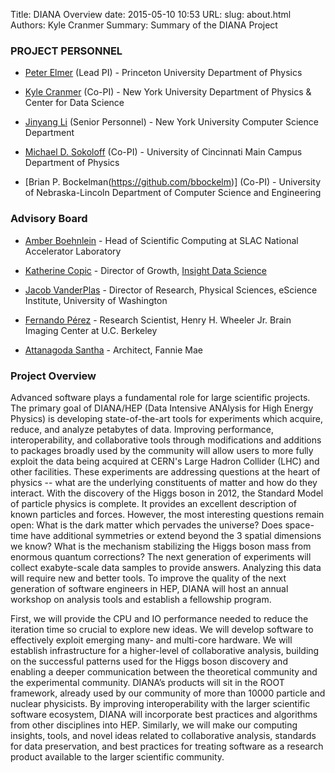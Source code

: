 Title: DIANA Overview
date: 2015-05-10 10:53
URL:
slug: about.html
Authors: Kyle Cranmer
Summary: Summary of the DIANA Project


### PROJECT PERSONNEL

  * [Peter Elmer](https://ch.linkedin.com/pub/peter-elmer/64/279/75b) (Lead PI) - Princeton University Department of Physics

  * [Kyle Cranmer](theoryandpractice.org) (Co-PI) - New York University Department of Physics & Center for Data Science

  * [Jinyang Li](http://www.news.cs.nyu.edu/~jinyang/) (Senior Personnel) - New York University Computer Science Department

  * [Michael D. Sokoloff](http://www.physics.uc.edu/~sokoloff/) (Co-PI) - University of Cincinnati Main Campus Department of Physics

  * [Brian P. Bockelman(https://github.com/bbockelm)] (Co-PI) - University of Nebraska-Lincoln Department of Computer Science and Engineering

### Advisory Board

  * [Amber Boehnlein](https://www.linkedin.com/pub/amber-boehnlein/37/282/947) - Head of Scientific Computing at SLAC National Accelerator Laboratory

  * [Katherine Copic](https://www.linkedin.com/in/kcopic) - Director of Growth, [Insight Data Science](http://insightdatascience.com)


  * [Jacob VanderPlas](http://www.astro.washington.edu/users/vanderplas/) - Director of Research, Physical Sciences, eScience Institute, University of Washington  

  * [Fernando Pérez](http://fperez.org) - Research Scientist, Henry H. Wheeler Jr. Brain Imaging Center at U.C. Berkeley

  * [Attanagoda Santha](https://www.linkedin.com/pub/attanagoda-santha/60/aba/399) - Architect, Fannie Mae

### Project Overview

Advanced software plays a fundamental role for large scientific projects.
The primary goal of DIANA/HEP (Data Intensive ANAlysis for High Energy Physics)
is developing state-of-the-art tools for experiments which acquire,
reduce, and analyze petabytes of data. Improving performance, interoperability,
and collaborative tools through modifications and additions to packages broadly
used by the community will allow users to more fully exploit the data being
acquired at CERN's Large Hadron Collider (LHC) and other facilities. These
experiments are addressing questions at the heart of physics  --  what are the
underlying constituents of matter and how do they interact. With the discovery
of the Higgs boson in 2012, the Standard Model of particle physics is complete.
It provides an excellent description of known particles and forces.  However,
the most interesting questions remain open: What is the dark matter which
pervades the universe? Does space-time have additional symmetries or extend
beyond the 3 spatial dimensions we know? What is the mechanism
stabilizing the Higgs boson mass from enormous quantum corrections?
The next generation of experiments will collect exabyte-scale
data samples to provide answers. Analyzing this data will require new
and better tools. To improve the quality of the next generation of
software engineers in HEP, DIANA will host an annual workshop on
analysis tools and establish a fellowship program.

First, we will provide the CPU and IO performance needed to reduce
the iteration time so crucial to explore new ideas. We will develop software to
effectively exploit emerging many- and multi-core hardware. We will establish
infrastructure for a higher-level of collaborative analysis, building
on the successful patterns used for the Higgs boson discovery and enabling
a deeper communication between the theoretical community and the
experimental community. DIANA’s products will sit in the ROOT framework,
already used by our community of more than 10000 particle and nuclear
physicists. By improving interoperability with the larger scientific software
ecosystem, DIANA will incorporate best practices and algorithms from other
disciplines into HEP. Similarly, we will make our computing insights, tools,
and novel ideas related to collaborative analysis, standards for data
preservation, and best practices for treating software as a research
product available to the larger scientific community.
